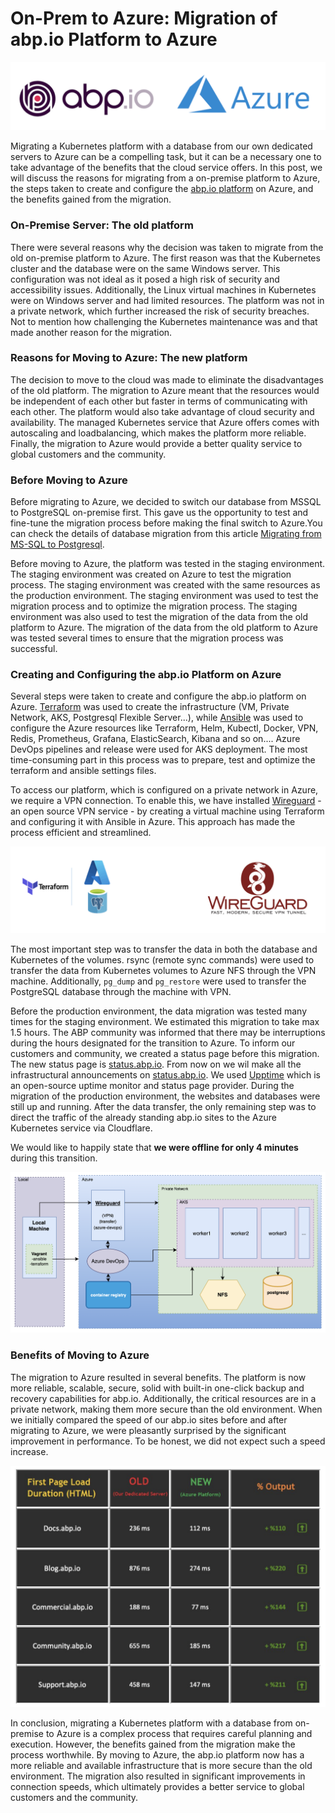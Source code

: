 
# On-Prem to Azure: Migration of abp.io Platform to Azure


![abpio-azure](images/abpio-azure.png)

Migrating a Kubernetes platform with a database from our own dedicated servers to Azure can be a compelling task, but it can be a necessary one to take advantage of the benefits that the cloud service offers. In this post, we will discuss the reasons for migrating from a on-premise platform to Azure, the steps taken to create and configure the [abp.io platform](https://abp.io) on Azure, and the benefits gained from the migration.

### On-Premise Server: The old platform

There were several reasons why the decision was taken to migrate from the old on-premise platform to Azure. The first reason was that the Kubernetes cluster and the database were on the same Windows server. This configuration was not ideal as it posed a high risk of security and accessibility issues. Additionally, the Linux virtual machines in Kubernetes were on Windows server and had limited resources. The platform was not in a private network, which further increased the risk of security breaches. Not to mention how challenging the Kubernetes maintenance was and that made another reason for the migration.

### Reasons for Moving to Azure: The new platform

The decision to move to the cloud was made to eliminate the disadvantages of the old platform. The migration to Azure meant that the resources would be independent of each other but faster in terms of communicating with each other. The platform would also take advantage of cloud security and availability. The managed Kubernetes service that Azure offers comes with autoscaling and loadbalancing, which makes the platform more reliable. Finally, the migration to Azure would provide a better quality service to global customers and the community.

### Before Moving to Azure

Before migrating to Azure, we decided to switch our database from MSSQL to PostgreSQL on-premise first. This gave us the opportunity to test and fine-tune the migration process before making the final switch to Azure.You can check the details of database migration from this article [Migrating from MS-SQL to Postgresql](https://community.abp.io/posts/migrating-from-mssql-to-postgresql-lbi5anlv).

Before moving to Azure, the platform was tested in the staging environment. The staging environment was created on Azure to test the migration process. The staging environment was created with the same resources as the production environment. The staging environment was used to test the migration process and to optimize the migration process. The staging environment was also used to test the migration of the data from the old platform to Azure. The migration of the data from the old platform to Azure was tested several times to ensure that the migration process was successful.

### Creating and Configuring the abp.io Platform on Azure

Several steps were taken to create and configure the abp.io platform on Azure. [Terraform](https://www.terraform.io/) was used to create the infrastructure (VM, Private Network, AKS, Postgresql Flexible Server...), while [Ansible](https://www.ansible.com/) was used to configure the Azure resources like Terraform, Helm, Kubectl, Docker, VPN, Redis, Prometheus, Grafana, ElasticSearch, Kibana and so on.... Azure DevOps pipelines and release were used for AKS deployment. The most time-consuming part in this process was to prepare, test and optimize the terraform and ansible settings files.

To access our platform, which is configured on a private network in Azure, we require a VPN connection. To enable this, we have installed [Wireguard](https://www.wireguard.com/) - an open source VPN service - by creating a virtual machine using Terraform and configuring it with Ansible in Azure. This approach has made the process efficient and streamlined.

![terra-wire](images/terra-wire.png)

The most important step was to transfer the data in both the database and Kubernetes of the volumes. rsync (remote sync commands) were used to transfer the data from Kubernetes volumes to Azure NFS through the VPN machine. Additionally, `pg_dump` and `pg_restore` were used to transfer the PostgreSQL database through the machine with VPN. 

Before the production environment, the data migration was tested many times for the staging environment. We estimated this migration to take max 1.5 hours. The ABP community was informed that there may be interruptions during the hours designated for the transition to Azure. To inform our customers and community, we created a status page before this migration. The new status page is [status.abp.io](https://status.abp.io). From now on we wil make all the infrastructural announcements on [status.abp.io](https://status.abp.io). We used [Upptime](https://upptime.js.org) which is an open-source uptime monitor and status page provider. During the migration of the production environment, the websites and databases were still up and running. After the data transfer, the only remaining step was to direct the traffic of the already standing abp.io sites to the Azure Kubernetes service via Cloudflare. 

We would like to happily state that **we were offline for only 4 minutes** during this transition.

![az-infra](images/az-infra.png)


### Benefits of Moving to Azure

The migration to Azure resulted in several benefits. The platform is now more reliable, scalable, secure, solid with built-in one-click backup and recovery capabilities for abp.io. Additionally, the critical resources are in a private network, making them more secure than the old environment. When we initially compared the speed of our abp.io sites before and after migrating to Azure, we were pleasantly surprised by the significant improvement in performance. To be honest, we did not expect such a speed increase.

![speed](images/speed.png)

In conclusion, migrating a Kubernetes platform with a database from on-premise to Azure is a complex process that requires careful planning and execution. However, the benefits gained from the migration make the process worthwhile. By moving to Azure, the abp.io platform now has a more reliable and available infrastructure that is more secure than the old environment. The migration also resulted in significant improvements in connection speeds, which ultimately provides a better service to global customers and the community.




